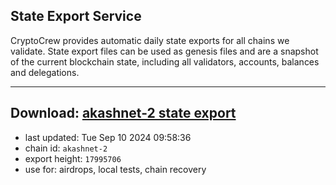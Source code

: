 ## State Export Service
CryptoCrew provides automatic daily state exports for all chains we validate. State export files can be used as genesis files and are a snapshot of the current blockchain state, including all validators, accounts, balances and delegations.

---
**Download: [akashnet-2 state export](https://dl-eu2.ccvalidators.com/SERVICE/akash/akashnet-2_export_17995706.json)**
---

- last updated: Tue Sep 10 2024 09:58:36
- chain id: `akashnet-2`
- export height: `17995706`
- use for: airdrops, local tests, chain recovery
